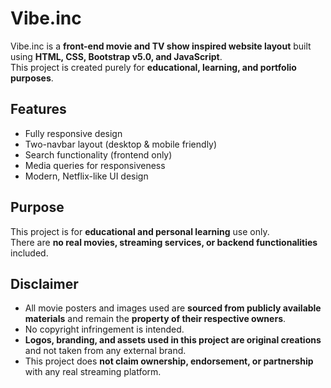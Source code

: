 # Vibe.inc  

Vibe.inc is a **front-end movie and TV show inspired website layout** built using **HTML, CSS, Bootstrap v5.0, and JavaScript**.  
This project is created purely for **educational, learning, and portfolio purposes**.  

## Features  
- Fully responsive design  
- Two-navbar layout (desktop & mobile friendly)  
- Search functionality (frontend only)  
- Media queries for responsiveness  
- Modern, Netflix-like UI design  

## Purpose  
This project is for **educational and personal learning** use only.  
There are **no real movies, streaming services, or backend functionalities** included.  

## Disclaimer  
- All movie posters and images used are **sourced from publicly available materials** and remain the **property of their respective owners**.  
- No copyright infringement is intended.  
- **Logos, branding, and assets used in this project are original creations** and not taken from any external brand.  
- This project does **not claim ownership, endorsement, or partnership** with any real streaming platform.  
